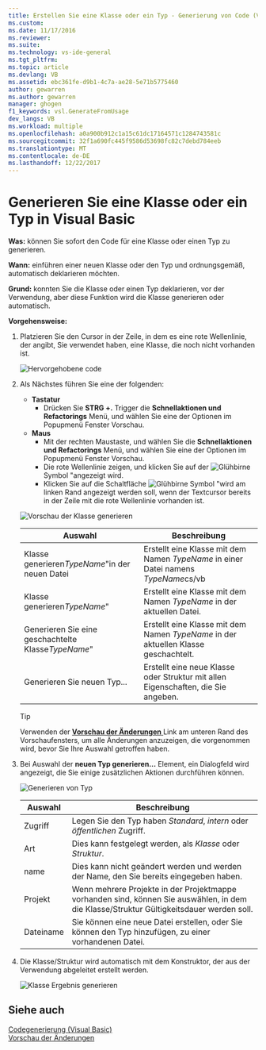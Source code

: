 ```yaml
---
title: Erstellen Sie eine Klasse oder ein Typ - Generierung von Code (Visual Basic) | Microsoft Docs
ms.custom: 
ms.date: 11/17/2016
ms.reviewer: 
ms.suite: 
ms.technology: vs-ide-general
ms.tgt_pltfrm: 
ms.topic: article
ms.devlang: VB
ms.assetid: ebc361fe-d9b1-4c7a-ae28-5e71b5775460
author: gewarren
ms.author: gewarren
manager: ghogen
f1_keywords: vsl.GenerateFromUsage
dev_langs: VB
ms.workload: multiple
ms.openlocfilehash: a0a900b912c1a15c61dc17164571c1284743581c
ms.sourcegitcommit: 32f1a690fc445f9586d53698fc82c7debd784eeb
ms.translationtype: MT
ms.contentlocale: de-DE
ms.lasthandoff: 12/22/2017
---
```

# <a name="generate-a-class-or-type-in-visual-basic"></a>Generieren Sie eine Klasse oder ein Typ in Visual Basic
**Was:** können Sie sofort den Code für eine Klasse oder einen Typ zu generieren. 

**Wann:** einführen einer neuen Klasse oder den Typ und ordnungsgemäß, automatisch deklarieren möchten.  

**Grund:** konnten Sie die Klasse oder einen Typ deklarieren, vor der Verwendung, aber diese Funktion wird die Klasse generieren oder automatisch. 

**Vorgehensweise:**

1. Platzieren Sie den Cursor in der Zeile, in dem es eine rote Wellenlinie, der angibt, Sie verwendet haben, eine Klasse, die noch nicht vorhanden ist.

   ![Hervorgehobene code](media/class_highlight.png)

1. Als Nächstes führen Sie eine der folgenden:
   * **Tastatur**
     * Drücken Sie **STRG +.** Trigger die **Schnellaktionen und Refactorings** Menü, und wählen Sie eine der Optionen im Popupmenü Fenster Vorschau.
   * **Maus**
     * Mit der rechten Maustaste, und wählen Sie die **Schnellaktionen und Refactorings** Menü, und wählen Sie eine der Optionen im Popupmenü Fenster Vorschau.
     * Die rote Wellenlinie zeigen, und klicken Sie auf der ![Glühbirne](media/bulb.png) Symbol "angezeigt wird.
     * Klicken Sie auf die Schaltfläche ![Glühbirne](media/bulb.png) Symbol "wird am linken Rand angezeigt werden soll, wenn der Textcursor bereits in der Zeile mit die rote Wellenlinie vorhanden ist.

   ![Vorschau der Klasse generieren](media/class_preview.png)

   Auswahl | Beschreibung
   --- | ---
   Klasse generieren*TypeName*"in der neuen Datei | Erstellt eine Klasse mit dem Namen *TypeName* in einer Datei namens *TypeName*cs/vb
   Klasse generieren*TypeName*" | Erstellt eine Klasse mit dem Namen *TypeName* in der aktuellen Datei.
   Generieren Sie eine geschachtelte Klasse*TypeName*" | Erstellt eine Klasse mit dem Namen *TypeName* in der aktuellen Klasse geschachtelt.
   Generieren Sie neuen Typ... | Erstellt eine neue Klasse oder Struktur mit allen Eigenschaften, die Sie angeben.

   >[!TIP]
   >Verwenden der [ **Vorschau der Änderungen** ](../../ide/preview-changes.md) Link am unteren Rand des Vorschaufensters, um alle Änderungen anzuzeigen, die vorgenommen wird, bevor Sie Ihre Auswahl getroffen haben.

1. Bei Auswahl der **neuen Typ generieren...**  Element, ein Dialogfeld wird angezeigt, die Sie einige zusätzlichen Aktionen durchführen können.

   ![Generieren von Typ](media/class_newtype.png)

   Auswahl | Beschreibung
   --- | ---
   Zugriff | Legen Sie den Typ haben *Standard*, *intern* oder *öffentlichen* Zugriff.
   Art | Dies kann festgelegt werden, als *Klasse* oder *Struktur*.
   name | Dies kann nicht geändert werden und werden der Name, den Sie bereits eingegeben haben.
   Projekt | Wenn mehrere Projekte in der Projektmappe vorhanden sind, können Sie auswählen, in dem die Klasse/Struktur Gültigkeitsdauer werden soll.
   Dateiname | Sie können eine neue Datei erstellen, oder Sie können den Typ hinzufügen, zu einer vorhandenen Datei.

1. Die Klasse/Struktur wird automatisch mit dem Konstruktor, der aus der Verwendung abgeleitet erstellt werden.

   ![Klasse Ergebnis generieren](media/class_result.png)

## <a name="see-also"></a>Siehe auch  
[Codegenerierung (Visual Basic)](../code-generation-vb.md)  
[Vorschau der Änderungen](../../ide/preview-changes.md)